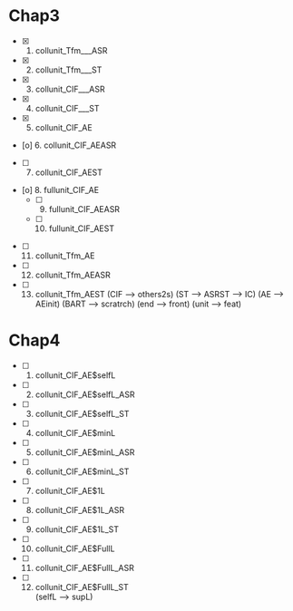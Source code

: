 # Chap3
* [x]    1. collunit_Tfm___ASR
* [x]    2. collunit_Tfm___ST
* [x]    3. collunit_CIF___ASR 
* [x]    4. collunit_CIF___ST  
* [x]    5. collunit_CIF_AE    
  * [o]  6. collunit_CIF_AEASR 
  * [ ]  7. collunit_CIF_AEST  
* [o]    8. fullunit_CIF_AE
  * [ ]  9. fullunit_CIF_AEASR
  * [ ] 10. fullunit_CIF_AEST
* [ ]   11. collunit_Tfm_AE
  * [ ] 12. collunit_Tfm_AEASR
  * [ ] 13. collunit_Tfm_AEST
(CIF   --> others2s)
(ST    --> ASRST     --> IC)
(AE    --> AEinit)
(BART  --> scratrch)
(end   --> front)
(unit  --> feat)

# Chap4
* [ ]  1. collunit_CIF_AE$selfL   
* [ ]  2. collunit_CIF_AE$selfL_ASR 
* [ ]  3. collunit_CIF_AE$selfL_ST  
* [ ]  4. collunit_CIF_AE$minL     
* [ ]  5. collunit_CIF_AE$minL_ASR 
* [ ]  6. collunit_CIF_AE$minL_ST  
* [ ]  7. collunit_CIF_AE$1L     
* [ ]  8. collunit_CIF_AE$1L_ASR 
* [ ]  9. collunit_CIF_AE$1L_ST  
* [ ] 10. collunit_CIF_AE$FullL     
* [ ] 11. collunit_CIF_AE$FullL_ASR 
* [ ] 12. collunit_CIF_AE$FullL_ST  
(selfL --> supL)

